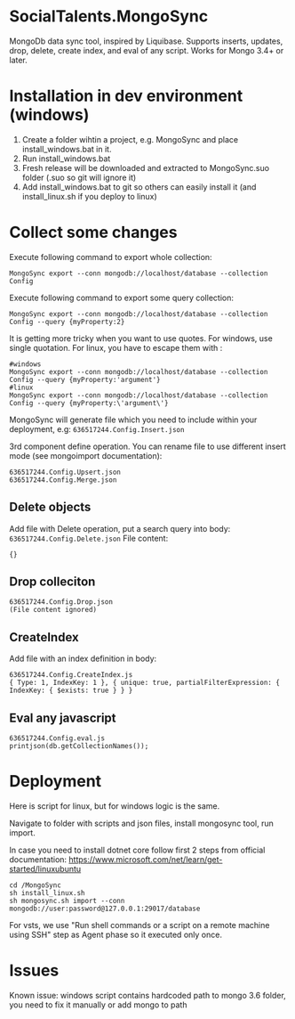 # SocialTalents.MongoSync
MongoDb data sync tool, inspired by Liquibase.
Supports inserts, updates, drop, delete, create index, and eval of any script.
Works for Mongo 3.4+ or later.

# Installation in dev environment (windows)

1. Create a folder wihtin a project, e.g. MongoSync and place install_windows.bat in it.
2. Run install_windows.bat
3. Fresh release will be downloaded and extracted to MongoSync.suo folder (.suo so git will ignore it)
4. Add install_windows.bat to git so others can easily install it (and install_linux.sh if you deploy to linux)

# Collect some changes

Execute following command to export whole collection:
```
MongoSync export --conn mongodb://localhost/database --collection Config 
```

Execute following command to export some query collection:
```
MongoSync export --conn mongodb://localhost/database --collection Config --query {myProperty:2}
```

It is getting more tricky when you want to use quotes. For windows, use single quotation. For linux, you have to escape them with \:
```
#windows
MongoSync export --conn mongodb://localhost/database --collection Config --query {myProperty:'argument'}
#linux
MongoSync export --conn mongodb://localhost/database --collection Config --query {myProperty:\'argument\'}
```


MongoSync will generate file which you need to include within your deployment, e.g:
`636517244.Config.Insert.json`

3rd component define operation. You can rename file to use different insert mode (see mongoimport documentation):
```
636517244.Config.Upsert.json
636517244.Config.Merge.json
```

## Delete objects
Add file with Delete operation, put a search query into body:
`636517244.Config.Delete.json`
File content:
```
{}
```

## Drop colleciton
```
636517244.Config.Drop.json
(File content ignored)
````

## CreateIndex
Add file with an index definition in body:
```
636517244.Config.CreateIndex.js
{ Type: 1, IndexKey: 1 }, { unique: true, partialFilterExpression: { IndexKey: { $exists: true } } }
```

## Eval any javascript
```
636517244.Config.eval.js
printjson(db.getCollectionNames());
```

# Deployment

Here is script for linux, but for windows logic is the same. 

Navigate to folder with scripts and json files, install mongosync tool, run import.

In case you need to install dotnet core follow first 2 steps from official documentation: https://www.microsoft.com/net/learn/get-started/linuxubuntu 

```
cd /MongoSync
sh install_linux.sh
sh mongosync.sh import --conn mongodb://user:password@127.0.0.1:29017/database
```

For vsts, we use "Run shell commands or a script on a remote machine using SSH" step as Agent phase so it executed only once.

# Issues

Known issue: windows script contains hardcoded path to mongo 3.6 folder, you need to fix it manually or add mongo to path
